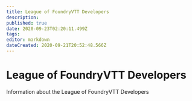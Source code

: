 ```yaml
---
title: League of FoundryVTT Developers
description: 
published: true
date: 2020-09-23T02:20:11.499Z
tags: 
editor: markdown
dateCreated: 2020-09-21T20:52:48.566Z
---
```


# League of FoundryVTT Developers
Information about the League of FoundryVTT Developers